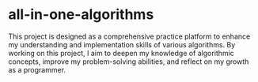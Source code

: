# all-in-one-algorithms
This project is designed as a comprehensive practice platform to enhance my understanding and implementation skills of various algorithms. By working on this project, I aim to deepen my knowledge of algorithmic concepts, improve my problem-solving abilities, and reflect on my growth as a programmer.

